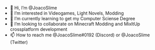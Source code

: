 - 👋 Hi, I’m @JoacoSlime
- 👀 I’m interested in Videogames, Light Novels, Modding
- 🌱 I’m currently learning to get my Computer Sciense Degree
- 💞️ I’m looking to collaborate on Minecraft Modding and MixItUp crossplatform development
- 📫 How to reach me @JoacoSlime#0192 (Discord) or @JoacoSlime (Twitter)
